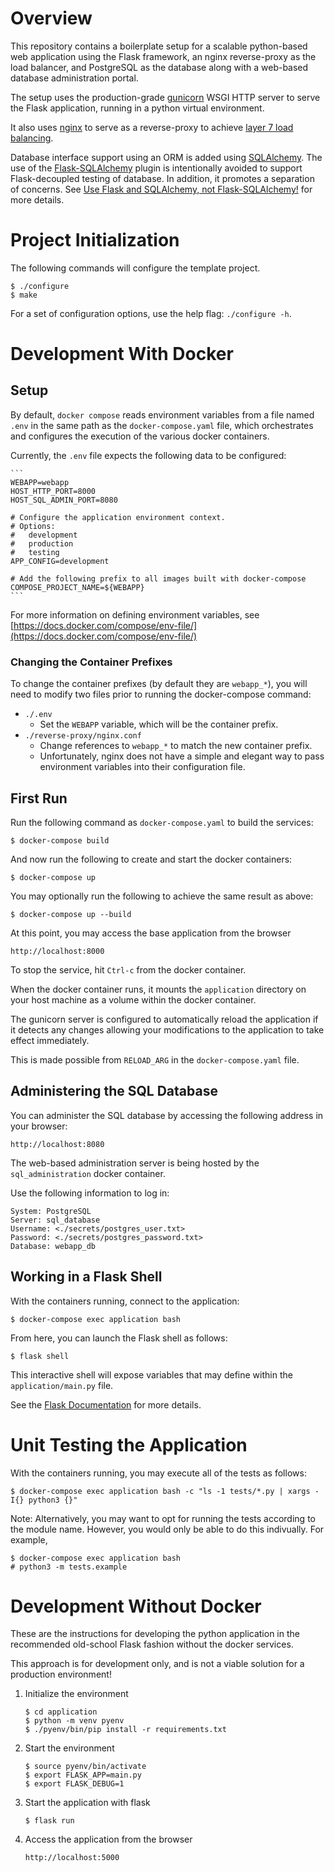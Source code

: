 # Overview

This repository contains a boilerplate setup for a scalable python-based web
application using the Flask framework, an nginx reverse-proxy as the load
balancer, and PostgreSQL as the database along with a web-based database
administration portal.

The setup uses the production-grade [gunicorn](https://gunicorn.org/) WSGI HTTP
server to serve the Flask application, running in a python virtual environment.

It also uses [nginx](https://www.nginx.com/) to serve as a reverse-proxy
to achieve [layer 7 load balancing](https://www.nginx.com/resources/glossary/layer-7-load-balancing/).

Database interface support using an ORM is added using [SQLAlchemy](https://www.sqlalchemy.org).
The use of the [Flask-SQLAlchemy](https://github.com/pallets/flask-sqlalchemy)
plugin is intentionally avoided to support Flask-decoupled testing of database.
In addition, it promotes a separation of concerns.
See [Use Flask and SQLAlchemy, not Flask-SQLAlchemy!](https://towardsdatascience.com/use-flask-and-sqlalchemy-not-flask-sqlalchemy-5a64fafe22a4)
for more details.


# Project Initialization

The following commands will configure the template project.

    $ ./configure
    $ make

For a set of configuration options, use the help flag: `./configure -h`.


# Development With Docker

## Setup

By default, `docker compose` reads environment variables from a file named
`.env` in the same path as the `docker-compose.yaml` file, which orchestrates
and configures the execution of the various docker containers.

Currently, the `.env` file expects the following data to be configured:

    ```
    WEBAPP=webapp
    HOST_HTTP_PORT=8000
    HOST_SQL_ADMIN_PORT=8080

    # Configure the application environment context.
    # Options:
    #   development
    #   production
    #   testing
    APP_CONFIG=development

    # Add the following prefix to all images built with docker-compose
    COMPOSE_PROJECT_NAME=${WEBAPP}
    ```

For more information on defining environment variables, see
[https://docs.docker.com/compose/env-file/](https://docs.docker.com/compose/env-file/)

### Changing the Container Prefixes

To change the container prefixes (by default they are `webapp_*`), you will need
to modify two files prior to running the docker-compose command:

*  `./.env`
    * Set the `WEBAPP` variable, which will be the container prefix.
*  `./reverse-proxy/nginx.conf`
    * Change references to `webapp_*` to match the new container prefix.
    * Unfortunately, nginx does not have a simple and elegant way to pass
      environment variables into their configuration file.


## First Run

Run the following command as `docker-compose.yaml` to build the services:

    $ docker-compose build

And now run the following to create and start the docker containers:

    $ docker-compose up

You may optionally run the following to achieve the same result as above:

    $ docker-compose up --build

At this point, you may access the base application from the browser

    http://localhost:8000

To stop the service, hit `Ctrl-c` from the docker container.

When the docker container runs, it mounts the `application` directory on your
host machine as a volume within the docker container.

The gunicorn server is configured to automatically reload the application if it
detects any changes allowing your modifications to the application to take
effect immediately.

This is made possible from `RELOAD_ARG` in the `docker-compose.yaml` file.


## Administering the SQL Database

You can administer the SQL database by accessing the following address in your
browser:

    http://localhost:8080

The web-based administration server is being hosted by the `sql_administration`
docker container.

Use the following information to log in:

    System: PostgreSQL
    Server: sql_database
    Username: <./secrets/postgres_user.txt>
    Password: <./secrets/postgres_password.txt>
    Database: webapp_db


## Working in a Flask Shell

With the containers running, connect to the application:

    $ docker-compose exec application bash

From here, you can launch the Flask shell as follows:

    $ flask shell

This interactive shell will expose variables that may define within the
`application/main.py` file.

See the [Flask Documentation](https://flask.palletsprojects.com/en/1.1.x/cli/#open-a-shell)
for more details.


# Unit Testing the Application

With the containers running, you may execute all of the tests as follows:

    $ docker-compose exec application bash -c "ls -1 tests/*.py | xargs -I{} python3 {}"

Note: Alternatively, you may want to opt for running the tests according to the
module name. However, you would only be able to do this indivually. For example,

    $ docker-compose exec application bash
    # python3 -m tests.example


# Development Without Docker

These are the instructions for developing the python application in the
recommended old-school Flask fashion without the docker services.

This approach is for development only, and is not a viable solution for a production
environment!

1.  Initialize the environment

        $ cd application
        $ python -m venv pyenv
        $ ./pyenv/bin/pip install -r requirements.txt

2.  Start the environment

        $ source pyenv/bin/activate
        $ export FLASK_APP=main.py
        $ export FLASK_DEBUG=1

3.  Start the application with flask

        $ flask run

4.  Access the application from the browser

        http://localhost:5000
